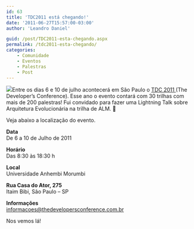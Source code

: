 ```yaml
---
id: 63
title: 'TDC2011 está chegando!'
date: '2011-06-27T15:57:00-03:00'
author: 'Leandro Daniel'

guid: /post/TDC2011-esta-chegando.aspx
permalink: /tdc2011-esta-chegando/
categories:
    - Comunidade
    - Eventos
    - Palestras
    - Post
---
```


[![](http://leandrodaniel.com/pics/tdc.png)](http://theDevelopersConference.com.br)Entre os dias 6 e 10 de julho acontecerá em São Paulo o [TDC 2011 ](http://theDevelopersConference.com.br)(The Developer’s Conference). Esse ano o evento contará com 30 trilhas com mais de 200 palestras! Fui convidado para fazer uma Lightning Talk sobre Arquitetura Evolucionária na trilha de ALM. 🙂

Veja abaixo a localização do evento.

**Data**  
De 6 a 10 de Julho de 2011

**Horário**  
Das 8:30 às 18:30 h

**Local**  
Universidade Anhembi Morumbi

**Rua Casa do Ator, 275**  
Itaim Bibi, São Paulo – SP

**Informações**  
<informacoes@thedevelopersconference.com.br>

Nos vemos lá!